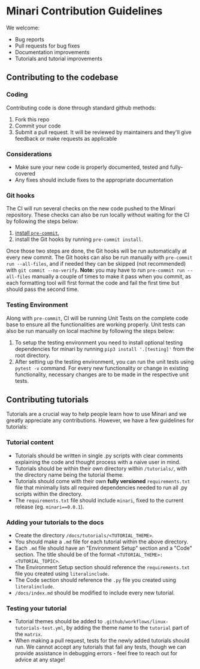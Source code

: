 # Minari Contribution Guidelines

We welcome:

- Bug reports
- Pull requests for bug fixes
- Documentation improvements
- Tutorials and tutorial improvements


## Contributing to the codebase

### Coding

Contributing code is done through standard github methods:

1. Fork this repo
3. Commit your code
4. Submit a pull request. It will be reviewed by maintainers and they'll give feedback or make requests as applicable

### Considerations
- Make sure your new code is properly documented, tested and fully-covered
- Any fixes should include fixes to the appropriate documentation

### Git hooks
The CI will run several checks on the new code pushed to the Minari repository. These checks can also be run locally without waiting for the CI by following the steps below:
1. [install `pre-commit`](https://pre-commit.com/#install),
2. install the Git hooks by running `pre-commit install`.

Once those two steps are done, the Git hooks will be run automatically at every new commit. The Git hooks can also be run manually with `pre-commit run --all-files`, and if needed they can be skipped (not recommended) with `git commit --no-verify`. **Note:** you may have to run `pre-commit run --all-files` manually a couple of times to make it pass when you commit, as each formatting tool will first format the code and fail the first time but should pass the second time.

### Testing Environment
Along with `pre-commit`, CI will be running Unit Tests on the complete code base to ensure all the functionalities are working properly. Unit tests can also be run manually on local machine by following the steps below:

1. To setup the testing environment you need to install optional testing dependencies for minari by running `pip3 install '.[testing]'` from the root directory.
2. After setting up the testing environment, you can run the unit tests using `pytest -v` command. For every new functionality or change in existing functionality, necessary changes are to be made in the respective unit tests.

## Contributing tutorials
Tutorials are a crucial way to help people learn how to use Minari and we greatly appreciate any contributions. However, we have a few guidelines for tutorials:

### Tutorial content
- Tutorials should be written in single .py scripts with clear comments explaining the code and thought process with a naive user in mind.
- Tutorials should be within their own directory within `/tutorials/`, with the directory name being the tutorial theme.
- Tutorials should come with their own **fully versioned** `requirements.txt` file that minimally lists all required dependencies needed to run all .py scripts within the directory.
- The `requirements.txt` file should include `minari`, fixed to the current release (eg. `minari==0.0.1`).

### Adding your tutorials to the docs
- Create the directory `/docs/tutorials/<TUTORIAL_THEME>`.
- You should make a `.md` file for each tutorial within the above directory.
- Each `.md` file should have an "Environment Setup" section and a "Code" section. The title should be of the format `<TUTORIAL_THEME>: <TUTORIAL_TOPIC>`.
- The Environment Setup section should reference the `requirements.txt` file you created using `literalinclude`.
- The Code section should reference the `.py` file you created using `literalinclude`. 
- `/docs/index.md` should be modified to include every new tutorial.

### Testing your tutorial
- Tutorial themes should be added to `.github/workflows/linux-tutorials-test.yml`, by adding the theme name to the `tutorial` part of the `matrix`.
- When making a pull request, tests for the newly added tutorials should run. We cannot accept any tutorials that fail any tests, though we can provide assistance in debugging errors - feel free to reach out for advice at any stage!
